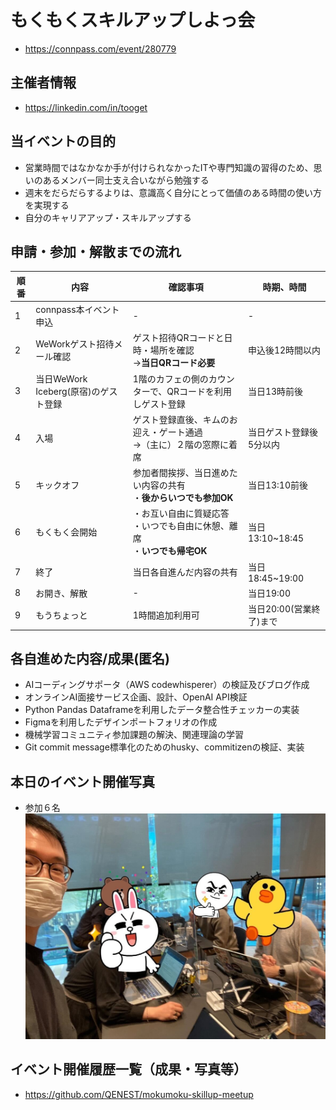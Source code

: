 # もくもくスキルアップしよっ会
 - https://connpass.com/event/280779

## 主催者情報
 - https://linkedin.com/in/tooget

## 当イベントの目的
 - 営業時間ではなかなか手が付けられなかったITや専門知識の習得のため、思いのあるメンバー同士支え合いながら勉強する
 - 週末をだらだらするよりは、意識高く自分にとって価値のある時間の使い方を実現する
 - 自分のキャリアアップ・スキルアップする

## 申請・参加・解散までの流れ
| 順番 | 内容 | 確認事項 | 時期、時間 |
| -- | -- | -- | -- |
| 1 | connpass本イベント申込 | - | - |
| 2 | WeWorkゲスト招待メール確認 | ゲスト招待QRコードと日時・場所を確認<br/>→**当日QRコード必要** | 申込後12時間以内 |
| 3 | 当日WeWork Iceberg(原宿)のゲスト登録 | 1階のカフェの側のカウンターで、QRコードを利用しゲスト登録 | 当日13時前後 |
| 4 | 入場 | ゲスト登録直後、キムのお迎え・ゲート通過<br/>→（主に）２階の窓際に着席 | 当日ゲスト登録後5分以内 |
| 5 | キックオフ | 参加者間挨拶、当日進めたい内容の共有<br/>・**後からいつでも参加OK** | 当日13:10前後 |
| 6 | もくもく会開始 | ・お互い自由に質疑応答<br/>・いつでも自由に休憩、離席<br/>・**いつでも帰宅OK**| 当日13:10~18:45 |
| 7 | 終了 | 当日各自進んだ内容の共有 | 当日18:45~19:00 |
| 8 | お開き、解散 | - | 当日19:00 |
| 9 | もうちょっと | 1時間追加利用可 | 当日20:00(営業終了)まで |

## 各自進めた内容/成果(匿名)
 - AIコーディングサポータ（AWS codewhisperer）の検証及びブログ作成
 - オンラインAI面接サービス企画、設計、OpenAI API検証
 - Python Pandas Dataframeを利用したデータ整合性チェッカーの実装
 - Figmaを利用したデザインポートフォリオの作成
 - 機械学習コミュニティ参加課題の解決、関連理論の学習
 - Git commit message標準化のためのhusky、commitizenの検証、実装

## 本日のイベント開催写真
 - 参加６名
![写真・同意済み](https://raw.githubusercontent.com/QENEST/mokumoku-skillup-meetup/main/photo/【第11回・WeWork原宿】もくもくスキルアップしよっ会_20230415.jpg)

## イベント開催履歴一覧（成果・写真等）
 - https://github.com/QENEST/mokumoku-skillup-meetup
